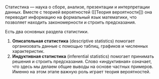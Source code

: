 
Статистика — наука о сборе, анализе, презентации и интерпретации данных. Вместе с теорией вероятностей ([[Теория вероятности]]) она переводит информацию на формальный язык математики, что позволяет находить закономерности и строить предсказания.


Есть два основных раздела статистики.

1.  **Описательная статистика** (descriptive statistics) помогает организовать данные с помощью таблиц, графиков и численных характеристик.
2.  **Индуктивная статистика** (inferential statistics) помогает принимать решения и строить предсказания. Слово «индуктивная» означает, что здесь мы делаем общие выводы на основе частных примеров. Именно на этом этапе важную роль играет теория вероятностей. 
